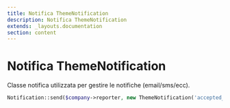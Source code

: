```yaml
---
title: Notifica ThemeNotification
description: Notifica ThemeNotification
extends: _layouts.documentation
section: content
---
```


# Notifica ThemeNotification

Classe notifica utilizzata per gestire le notifiche (email/sms/ecc).

```php
Notification::send($company->reporter, new ThemeNotification('accepted_company', $company->toArray()));
```
